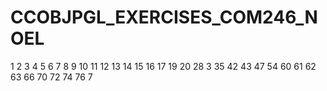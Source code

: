 # CCOBJPGL_EXERCISES_COM246_NOEL


1
2
3
4
5
6
7
8
9
10
11
12
13
14
15
16
17
19
20
28
3
35
42
43
47
54
60
61
62
63
66
70
72
74
76
7
